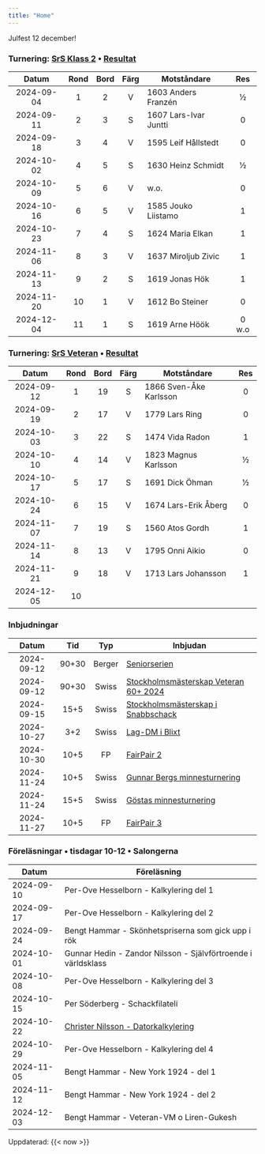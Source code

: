 ```yaml
---
title: "Home"
---
```


<red>Julfest 12 december!</red>

### Turnering: [SrS Klass 2](https://www.seniorschackstockholm.se/htmfiler/Inbjudan_seniorserien_h%C3%B6sten_2024.pdf) • [Resultat](https://member.schack.se/ShowTournamentServlet?id=14509)

|Datum|Rond|Bord|Färg|Motståndare|Res|
|:-:|:-:|:-:|:-:|-|:-:|
|<old>2024-09-04</old>|<old>1</old>|<old>2</old>|<old>V</old>|<old>1603 Anders Franzén</old>|<old>½</old>|
|<old>2024-09-11</old>|<old>2</old>|<old>3</old>|<old>S</old>|<old>1607 Lars-Ivar Juntti</old>|<old>0</old>|
|<old>2024-09-18</old>|<old>3</old>|<old>4</old>|<old>V</old>|<old>1595 Leif Hållstedt</old>|<old>0</old>|
|<old>2024-10-02</old>|<old>4</old>|<old>5</old>|<old>S</old>|<old>1630 Heinz Schmidt</old>|<old>½</old>|
|<old>2024-10-09</old>|<old>5</old>|<old>6</old>|<old>V</old>|<old>w.o.</old>|<old>0</old>|
|<old>2024-10-16</old>|<old>6</old>|<old>5</old>|<old>V</old>|<old>1585 Jouko Liistamo</old>|<old>1</old>|
|<old>2024-10-23</old>|<old>7</old>|<old>4</old>|<old>S</old>|<old>1624 Maria Elkan</old>|<old>1</old>|
|<old>2024-11-06</old>|<old>8</old>|<old>3</old>|<old>V</old>|<old>1637 Miroljub Zivic</old>|<old>1</old>|
|<old>2024-11-13</old>|<old>9</old>|<old>2</old>|<old>S</old>|<old>1619 Jonas Hök</old>|<old>1</old>|
|<old>2024-11-20</old>|<old>10</old>|<old>1</old>|<old>V</old>|<old>1612 Bo Steiner</old>|<old>0</old>|
|2024-12-04|11|1|S|1619 Arne Höök|0 w.o|

### Turnering: [SrS Veteran](https://www.seniorschackstockholm.se/htmfiler/Inbjudan_SthMVet60+_2024.pdf) • [Resultat](https://chess-results.com/tnr990477.aspx?lan=6&art=4)

Datum|Rond|Bord|Färg|Motståndare|Res|
|:-:|:-:|:-:|:-:|-|:-:|
|<old>2024-09-12</old>|<old>1</old>|<old>19</old>|<old>S</old>|<old>1866 Sven-Åke Karlsson</old>|<old>0</old>|
|<old>2024-09-19</old>|<old>2</old>|<old>17</old>|<old>V</old>|<old>1779 Lars Ring</old>|<old>0</old>|
|<old>2024-10-03</old>|<old>3</old>|<old>22</old>|<old>S</old>|<old>1474 Vida Radon</old>|<old>1</old>|
|<old>2024-10-10</old>|<old>4</old>|<old>14</old>|<old>V</old>|<old>1823 Magnus Karlsson</old>|<old>½</old>|
|<old>2024-10-17</old>|<old>5</old>|<old>17</old>|<old>S</old>|<old>1691 Dick Öhman</old>|<old>½</old>|
|<old>2024-10-24</old>|<old>6</old>|<old>15</old>|<old>V</old>|<old>1674 Lars-Erik Åberg</old>|<old>0</old>|
|<old>2024-11-07</old>|<old>7</old>|<old>19</old>|<old>S</old>|<old>1560 Atos Gordh</old>|<old>1</old>|
|<old>2024-11-14</old>|<old>8</old>|<old>13</old>|<old>V</old>|<old>1795 Onni Aikio</old>|<old>0</old>|
|<old>2024-11-21</old>|<old>9</old>|<old>18</old>|<old>V</old>|<old>1713 Lars Johansson</old>|<old>1</old>|
|2024-12-05|10|||||

### Inbjudningar

|Datum|Tid|Typ|Inbjudan|
|:-:|:-:|:-:|-|
|<old>2024-09-12</old>|<old>90+30</old>|<old>Berger</old>|<old>[Seniorserien](https://www.seniorschackstockholm.se/htmfiler/Inbjudan_seniorserien_h%C3%B6sten_2024.pdf)</old>|
|<old>2024-09-12</old>|<old>90+30</old>|<old>Swiss</old>|<old>[Stockholmsmästerskap Veteran 60+ 2024](https://www.seniorschackstockholm.se/htmfiler/Inbjudan_SthMVet60+_2024.pdf)</old>|
|<old>2024-09-15</old>|<old>15+5</old>|<old>Swiss</old>|<old>[Stockholmsmästerskap i Snabbschack](https://www.stockholmsschack.se/wp-content/uploads024/07/Inbjudan_Stockholmsmasterskapet_i_Snabbschack_2024.pdf)</old>|
|<old>2024-10-27</old>|<old>3+2</old>|<old>Swiss</old>|<old>[Lag-DM i Blixt](https://www.stockholmsschack.se/wp-content/uploads/2024/07/Inbjudan_Lag_DM_blixt_2024.pdf)</old>|
|<old>2024-10-30</old>|<old>10+5</old>|<old>FP</old>|<d>[FairPair 2](https://www.seniorschackstockholm.se/htmfiler/FairPair_Inbjudan_2.pdf)</old>|
|<old>2024-11-24</old>|<old>10+5</old>|<old>Swiss</old>|<old>[Gunnar Bergs minnesturnering](https://www.seniorschackstockholm.se/htmfiler/Inbjudan_Gunnar_Bergs_Minnesturnering_2024.pdf)</old>|
|<old>2024-11-24</old>|<old>15+5</old>|<old>Swiss</old>|<old>[Göstas minnesturnering](https://www.seniorschackstockholm.se/htmfiler/Inbjudan_Gostas_minnesturnering_2024.pdf)</old>|
|2024-11-27|10+5|FP|[FairPair 3](kalender/fairpair-inbjudan-3.pdf)|

### Föreläsningar • tisdagar 10-12 • Salongerna

|Datum|Föreläsning|
|-|-|
|<old>2024-09-10</old>|<old>Per-Ove Hesselborn - Kalkylering del 1</old>|
|<old>2024-09-17</old>|<old>Per-Ove Hesselborn - Kalkylering del 2</old>|
|<old>2024-09-24</old>|<old>Bengt Hammar - Skönhetspriserna som gick upp i rök</old>|
|<old>2024-10-01</old>|<old>Gunnar Hedin - Zandor Nilsson - Självförtroende i världsklass</old>|
|<old>2024-10-08</old>|<old>Per-Ove Hesselborn - Kalkylering del 3</old>|
|<old>2024-10-15</old>|<old>Per Söderberg - Schackfilateli</old>|
|<old>2024-10-22</old>|<old>[Christer Nilsson - Datorkalkylering](../../xperiment/föredrag/datorkalkylering)</old>|
|<old>2024-10-29</old>|<old>Per-Ove Hesselborn - Kalkylering del 4</old>|
|<old>2024-11-05</old>|<old>Bengt Hammar - New York 1924 - del 1</old>|
|<old>2024-11-12</old>|<old>Bengt Hammar - New York 1924 - del 2</old>|
|2024-12-03|Bengt Hammar - Veteran-VM o Liren-Gukesh|

<old>Uppdaterad: {{< now >}}</old>

